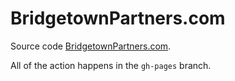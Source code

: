 BridgetownPartners.com
===

Source code [BridgetownPartners.com](http://bridgetownpartners.com).

All of the action happens in the `gh-pages` branch.
